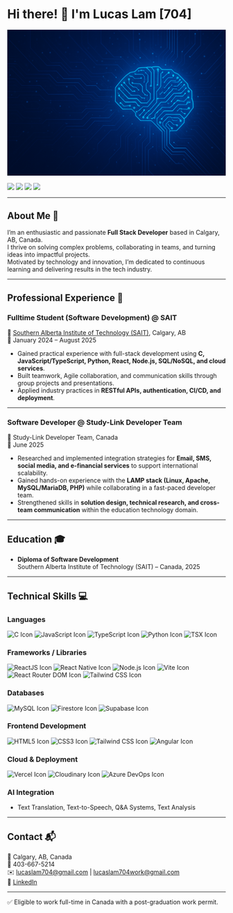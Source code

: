 # Hi there! 👋 I'm Lucas Lam [704]

![Cover Image](cover.png)

[![](https://img.shields.io/badge/Email-lucaslam704%40gmail.com-%230077B5.svg?&style=for-the-badge&logo=gmail&logoColor=white&color=ea4335)](mailto:lucaslam704@gmail.com)
[![](https://img.shields.io/badge/Email-lucaslam704work%40gmail.com-%230077B5.svg?&style=for-the-badge&logo=gmail&logoColor=white&color=4285f4)](mailto:lucaslam704work@gmail.com)
[![](https://img.shields.io/badge/LinkedIn-Lucas%20Lam704-%230077B5.svg?&style=for-the-badge&logo=linkedin&logoColor=white)](https://www.linkedin.com/in/lucaslam704/)
[![](https://img.shields.io/badge/Resume-Lucas%20Lam704-%230077B5.svg?&style=for-the-badge&color=blue)](cover.png)

---

## About Me 🚀

I’m an enthusiastic and passionate **Full Stack Developer** based in Calgary, AB, Canada.  
I thrive on solving complex problems, collaborating in teams, and turning ideas into impactful projects.  
Motivated by technology and innovation, I’m dedicated to continuous learning and delivering results in the tech industry.

---

## Professional Experience 💼

### Fulltime Student (Software Development) @ SAIT  
🏫 [Southern Alberta Institute of Technology (SAIT)](https://www.sait.ca/), Calgary, AB  
📅 January 2024 – August 2025  

- Gained practical experience with full-stack development using **C, JavaScript/TypeScript, Python, React, Node.js, SQL/NoSQL, and cloud services**.  
- Built teamwork, Agile collaboration, and communication skills through group projects and presentations.  
- Applied industry practices in **RESTful APIs, authentication, CI/CD, and deployment**.  

---

### Software Developer @ Study-Link Developer Team  
💼 Study-Link Developer Team, Canada  
📅 June 2025  

- Researched and implemented integration strategies for **Email, SMS, social media, and e-financial services** to support international scalability.  
- Gained hands-on experience with the **LAMP stack (Linux, Apache, MySQL/MariaDB, PHP)** while collaborating in a fast-paced developer team.  
- Strengthened skills in **solution design, technical research, and cross-team communication** within the education technology domain.  

---

## Education 🎓
- **Diploma of Software Development**  
Southern Alberta Institute of Technology (SAIT) – Canada, 2025  

---

## Technical Skills 💻

### Languages
<p>
  <img src="https://cdn.iconscout.com/icon/free/png-512/c-programming-569564.png" alt="C Icon" height="60" width="60" />
  <img src="https://cdn.iconscout.com/icon/free/png-512/javascript-1-225993.png" alt="JavaScript Icon" height="60" width="60" />
  <img src="https://cdn.iconscout.com/icon/free/png-512/typescript-1174965.png" alt="TypeScript Icon" height="60" width="60" />
  <img src="https://cdn.iconscout.com/icon/free/png-512/python-14-569257.png" alt="Python Icon" height="60" width="60" />
  <img src="https://cdn.jsdelivr.net/gh/devicons/devicon/icons/react/react-original.svg" alt="TSX Icon" height="60" width="60" />
</p>

### Frameworks / Libraries
<p>
  <img src="https://cdn.iconscout.com/icon/free/png-512/react-4-1175110.png" alt="ReactJS Icon" height="60" width="60" />
  <img src="https://reactnative.dev/img/header_logo.svg" alt="React Native Icon" height="60" width="60" />
  <img src="https://upload.wikimedia.org/wikipedia/commons/thumb/d/d9/Node.js_logo.svg/590px-Node.js_logo.svg.png" alt="Node.js Icon" height="60" width="60" />
  <img src="https://vitejs.dev/logo.svg" alt="Vite Icon" height="60" width="60" />
  <img src="https://miro.medium.com/v2/resize:fit:572/1*Mo-09Vngs5t_oWGqHZuPtg.png" alt="React Router DOM Icon" height="60" width="60" />
  <img src="https://iconape.com/wp-content/png_logo_vector/tailwind-css-logo.png" alt="Tailwind CSS Icon" height="60" width="60" />
</p>

### Databases
<p>
  <img src="https://www.sprezzatech.com/wiki/images/8/86/Mysql-logo.jpg" alt="MySQL Icon" height="60" width="60" />
  <img src="https://smarx.com/posts/2021/01/hello-firestore-adding-live-data-to-your-web-apps/firestore-featured.png" alt="Firestore Icon" height="60" width="60" />
  <img src="https://supabase.com/dashboard/img/supabase-logo.svg" alt="Supabase Icon" height="60" width="60" />
</p>

### Frontend Development
<p>
  <img src="https://cdn.iconscout.com/icon/free/png-512/html5-2038876-1721675.png" alt="HTML5 Icon" height="60" width="60" />
  <img src="https://cdn.iconscout.com/icon/free/png-512/css3-11-1175239.png" alt="CSS3 Icon" height="60" width="60" />
  <img src="https://iconape.com/wp-content/png_logo_vector/tailwind-css-logo.png" alt="Tailwind CSS Icon" height="60" width="60" />
  <img src="https://cdn.iconscout.com/icon/free/png-512/angular-3-226070.png" alt="Angular Icon" height="60" width="60" />
</p>

### Cloud & Deployment
<p>
  <img src="https://assets.vercel.com/image/upload/v1588805858/repositories/vercel/logo.png" alt="Vercel Icon" height="60" width="60" />
  <img src="https://download.logo.wine/logo/Cloudinary/Cloudinary-Logo.wine.png" alt="Cloudinary Icon" height="80" width="80" />
  <img src="https://www.testmanagement.com/wp-content/uploads/2021/07/microsoft-azure-devops-logo.jpeg" alt="Azure DevOps Icon" height="80" width="80" />
</p>

### AI Integration
- Text Translation, Text-to-Speech, Q&A Systems, Text Analysis  


---

## Contact 📬  
📍 Calgary, AB, Canada  
📱 403-667-5214  
✉️ [lucaslam704@gmail.com](mailto:lucaslam704@gmail.com) | [lucaslam704work@gmail.com](mailto:lucaslam704work@gmail.com)  
🔗 [LinkedIn](https://www.linkedin.com/in/lucaslam704/)  

---

✅ Eligible to work full-time in Canada with a post-graduation work permit.  
